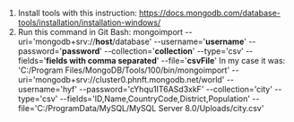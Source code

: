 1. Install tools with this instruction: https://docs.mongodb.com/database-tools/installation/installation-windows/
2. Run this command in Git Bash:
   mongoimport --uri='mongodb+srv://**host**/database'
   --username='**username**' --password='**password**' --collection='**collection**' --type='csv' --fields='**fields with comma separated**' --file='**csvFile**'
   In my case it was:
   'C:/Program Files/MongoDB/Tools/100/bin/mongoimport' --uri='mongodb+srv://cluster0.phnft.mongodb.net/world' --username='hyf' --password='cYhqu1IT6ASd3xkF' --collection='city' --type='csv' --fields='ID,Name,CountryCode,District,Population' --file='C:/ProgramData/MySQL/MySQL Server 8.0/Uploads/city.csv'

